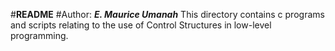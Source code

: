 #**README**
#Author: ***E. Maurice Umanah***
This directory contains c programs and scripts relating to the use of Control Structures in low-level programming.
